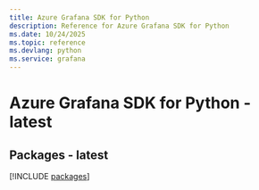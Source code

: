 ```yaml
---
title: Azure Grafana SDK for Python
description: Reference for Azure Grafana SDK for Python
ms.date: 10/24/2025
ms.topic: reference
ms.devlang: python
ms.service: grafana
---
```

# Azure Grafana SDK for Python - latest
## Packages - latest
[!INCLUDE [packages](grafana-index.md)]
